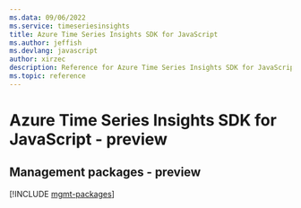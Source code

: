 ```yaml
---
ms.data: 09/06/2022
ms.service: timeseriesinsights
title: Azure Time Series Insights SDK for JavaScript
ms.author: jeffish
ms.devlang: javascript
author: xirzec
description: Reference for Azure Time Series Insights SDK for JavaScript
ms.topic: reference
---
```

# Azure Time Series Insights SDK for JavaScript - preview

## Management packages - preview
[!INCLUDE [mgmt-packages](time-series-insights-mgmt-index.md)]